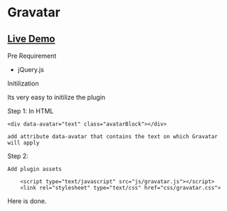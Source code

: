 # Gravatar
## [Live Demo](http://www.flippace.com/)

Pre Requirement 

- jQuery.js

Initilization

Its very easy to initilize the plugin 

Step 1: 
	In HTML 
	
	<div data-avatar="text" class="avatarBlock"></div>
	
	add attribute data-avatar that contains the text on which Gravatar will apply
	

Step 2:
	
	Add plugin assets
	
		<script type="text/javascript" src="js/gravatar.js"></script>
		<link rel="stylesheet" type="text/css" href="css/gravatar.css">
		
Here is done. 		
	
	

